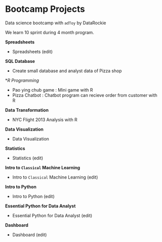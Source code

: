 # Bootcamp Projects

Data science bootcamp with `adToy` by DataRockie

We learn 10 sprint during 4 month program.

**Spreadsheets**
- Spreadsheets (edit)

**SQL Database**
- Create small database and analyst data of Pizza shop

**R Programming*
- Pao ying chub game : Mini game with R
- Pizza Chatbot : Chatbot program can recieve order from customer with R

**Data Transformation**
- NYC Flight 2013 Analysis with R

**Data Visualization**
- Data Visualization

**Statistics**
- Statistics (edit)

**Intro to `Classical` Machine Learning**
- Intro to `Classical` Machine Learning (edit)

**Intro to Python**
- Intro to Python (edit)

**Essential Python for Data Analyst**
- Essential Python for Data Analyst (edit)

**Dashboard**
- Dashboard (edit)
